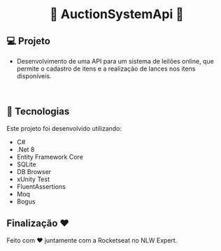 <h1 align="center"> 🔎 AuctionSystemApi 🤑 </h1>

  
## 💻 Projeto 

- Desenvolvimento de uma API para um sistema de leilões online, que permite o cadastro de itens e a realização de lances nos itens disponíveis.

<br>

## 🚀 Tecnologias

Este projeto foi desenvolvido utilizando:
- C#
- .Net 8
- Entity Framework Core
- SQLite
- DB Browser
- xUnity Test
- FluentAssertions
- Moq
- Bogus
  
## Finalização ❤️

Feito com ♥ juntamente com a Rocketseat no NLW Expert.
